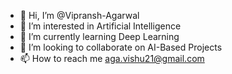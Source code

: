 - 👋 Hi, I’m @Vipransh-Agarwal
- 👀 I’m interested in Artificial Intelligence
- 🌱 I’m currently learning Deep Learning
- 💞️ I’m looking to collaborate on AI-Based Projects
- 📫 How to reach me aga.vishu21@gmail.com

<!---
Vipransh-Agarwal/Vipransh-Agarwal is a ✨ special ✨ repository because its `README.md` (this file) appears on your GitHub profile.
You can click the Preview link to take a look at your changes.
--->
